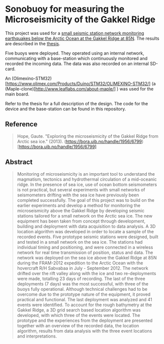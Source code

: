 # Sonobuoy for measuring the Microseismicity of the Gakkel Ridge

This project was used for a [small seismic station network monitoring earthquakes below the Arctic Ocean at the Gakkel Ridge at 85N](https://bora.uib.no/handle/1956/6799). The results are described in the [thesis](https://github.com/gauteh/sonobuoy-gautebuoy/blob/master/Gaute%20Hope%20-%202013%20-%20Exploring%20the%20Microseismicity%20of%20the%20Gakkel%20Ridge%20from%20Arctic%20Sea%20Ice.pdf).

Five buoys were deployed. They operated using an internal network, communicating with a base-station which continuously monitored and recorded the incoming data. The data was also recorded on an internal SD-card.

An (Olimexino-STM32)[https://www.olimex.com/Products/Duino/STM32/OLIMEXINO-STM32/] (a (Maple-clone)[http://www.leaflabs.com/about-maple/] ) was used for the main board.

Refer to the thesis for a full description of the design. The code for the device and the base-station can be found in this repository.

## Reference

> Hope, Gaute. "Exploring the microseismicity of the Gakkel Ridge from Arctic 
> sea ice." (2013). (https://bora.uib.no/handle/1956/6799)[https://bora.uib.no/handle/1956/6799]

## Abstract

> Monitoring of microseismicity is an important tool to understand the magmatism,
> tectonics and hydrothermal circulation of a mid-oceanic ridge. In the presence
> of sea ice, use of ocean bottom seismometers is not practical, but several
> experiments with small networks of seismometers drifting with the sea ice have
> previously been completed successfully. The goal of this project was to build
> on the earlier experiments and develop a method for monitoring the
> microseismicity above the Gakkel Ridge by developing seismic stations tailored
> for a small network on the Arctic sea ice. The new equipment has been taken
> from concept through development, building and deployment with data acquisition
> to data analysis. A 3D location algorithm was developed in order to locate a
> sample of the recorded events. Five prototype seismic stations were designed,
> built and tested in a small network on the sea ice. The stations had individual
> timing and positioning, and were connected in a wireless network for real time
> transmission of position, status and data. The network was deployed on the sea
> ice above the Gakkel Ridge at 85N during the FRAM-2012 expedition to the Arctic
> Ocean with the hovercraft R/H Sabvabaa in July - September 2012. The network
> drifted over the rift valley along with the ice and two re-deployments were
> made, totalling 23 days of recording. The last of the three deployments (7
> days) was the most successful, with three of the buoys fully operational.
> Although technical challenges had to be overcome due to the prototype nature of
> the equipment, it proved practical and functional. The last deployment was
> analyzed and 41 events were identified. To account for the rough bathymetry at
> the Gakkel Ridge, a 3D grid search based location algorithm was developed, with
> which three of the events were located. The prototype and the experiences from
> the deployment are presented together with an overview of the recorded data,
> the location algorithm, results from data analysis with the three event
> locations and interpretations.

